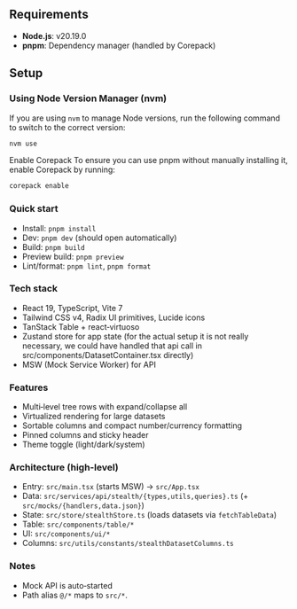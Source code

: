 ## Requirements

- **Node.js**: v20.19.0
- **pnpm**: Dependency manager (handled by Corepack)

## Setup

### Using Node Version Manager (nvm)

If you are using `nvm` to manage Node versions, run the following command to switch to the correct version:

```bash
nvm use
```

Enable Corepack
To ensure you can use pnpm without manually installing it, enable Corepack by running:

```bash
corepack enable
```

### Quick start
- Install: `pnpm install`
- Dev: `pnpm dev` (should open automatically)
- Build: `pnpm build`
- Preview build: `pnpm preview`
- Lint/format: `pnpm lint`, `pnpm format`

### Tech stack
- React 19, TypeScript, Vite 7
- Tailwind CSS v4, Radix UI primitives, Lucide icons
- TanStack Table + react‑virtuoso
- Zustand store for app state (for the actual setup it is not really necessary, we could have handled that api call in src/components/DatasetContainer.tsx directly)
- MSW (Mock Service Worker) for API

### Features
- Multi‑level tree rows with expand/collapse all
- Virtualized rendering for large datasets
- Sortable columns and compact number/currency formatting
- Pinned columns and sticky header
- Theme toggle (light/dark/system)

### Architecture (high‑level)
- Entry: `src/main.tsx` (starts MSW) → `src/App.tsx`
- Data: `src/services/api/stealth/{types,utils,queries}.ts` (+ `src/mocks/{handlers,data.json}`)
- State: `src/store/stealthStore.ts` (loads datasets via `fetchTableData`)
- Table: `src/components/table/*`
- UI: `src/components/ui/*`
- Columns: `src/utils/constants/stealthDatasetColumns.ts`

### Notes
- Mock API is auto‑started
- Path alias `@/*` maps to `src/*`.

